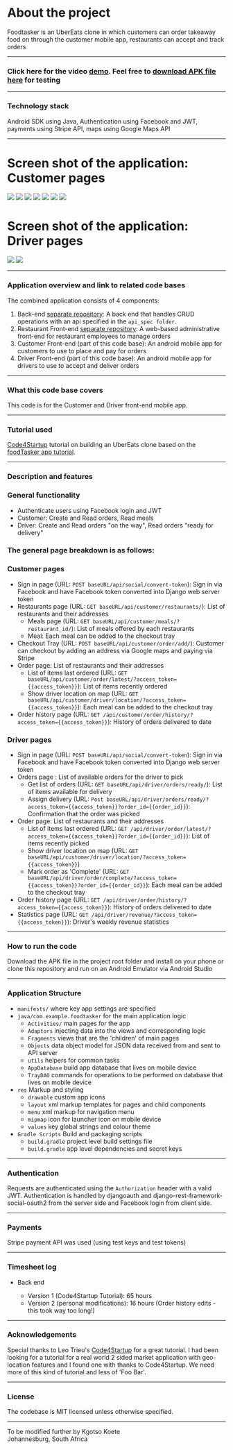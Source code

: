 # About the project

Foodtasker is an UberEats clone in which customers can order takeaway food on through the customer mobile app, restaurants can accept and track orders

---

### Click here for the video [demo](http://80hr-prototype.com/). Feel free to [download APK file here](https://github.com/Kgotso-Koete/foodTasker-customer-driver-mobile-app/blob/master/app-debug.apk) for testing

---

### Technology stack

Android SDK using Java, Authentication using Facebook and JWT, payments using Stripe API, maps using Google Maps API

---

# Screen shot of the application: Customer pages

![](/screenshots/customer/foodTasker_login.jpg)
![](/screenshots/customer/foodtasker_meal.jpg)
![](/screenshots/customer/foodtasker_menu.jpg)
![](/screenshots/customer/foodtasker_payment.jpg)
![](/screenshots/customer/foodtasker_restaurants.jpg)
![](/screenshots/customer/foodtasker_status.jpg)
![](/screenshots/customer/foodtasker_tray.jpg)

# Screen shot of the application: Driver pages

![](/screenshots/driver/foodtasker_menu.jpg)
![](/screenshots/driver/foodtasker_pick_order.jpg)

---

### Application overview and link to related code bases

The combined application consists of 4 components:

1. Back-end [separate repository](https://github.com/Kgotso-Koete/foodTasker-Restaurant-web-app): A back end that handles CRUD operations with an api specified in the `api_spec folder`.
2. Restaurant Front-end [separate repository](https://github.com/Kgotso-Koete/foodTasker-Restaurant-web-app): A web-based administrative front-end for restaurant employees to manage orders
3. Customer Front-end (part of this code base): An android mobile app for customers to use to place and pay for orders
4. Driver Front-end (part of this code base): An android mobile app for drivers to use to accept and deliver orders

---

### What this code base covers

This code is for the Customer and Driver front-end mobile app.

---

### Tutorial used

[Code4Startup](https://code4startup.com/) tutorial on building an UberEats clone based on the [foodTasker app tutorial](https://coderealprojects.com/projects/create-ubereats-mobile-side-with-android).

---

### Description and features

### General functionality

- Authenticate users using Facebook login and JWT
- Customer: Create and Read orders, Read meals
- Driver: Create and Read orders "on the way", Read orders "ready for delivery"

### The general page breakdown is as follows:

### Customer pages

- Sign in page (URL: `POST baseURL/api/social/convert-token`): Sign in via Facebook and have Facebook token converted into Django web server token
- Restaurants page (URL: `GET baseURL/api/customer/restaurants/`): List of restaurants and their addresses
    - Meals page (URL: `GET baseURL/api/customer/meals/?restaurant_id/`): List of meals offered by each restaurants
    - Meal: Each meal can be added to the checkout tray
- Checkout Tray (URL: `POST baseURL/api/customer/order/add/`): Customer can checkout by adding an address via Google maps and paying via Stripe
- Order page: List of restaurants and their addresses
    - List of items last ordered (URL: `GET baseURL/api/customer/order/latest/?access_token={{access_token}}`): List of items recently ordered
    - Show driver location on map (URL: `GET baseURL/api/customer/driver/location/?access_token={{access_token}}`): Each meal can be added to the checkout tray
- Order history page (URL: `GET /api/customer/order/history/?access_token={{access_token}}`): History of orders delivered to date

### Driver pages

- Sign in page (URL: `POST baseURL/api/social/convert-token`): Sign in via Facebook and have Facebook token converted into Django web server token
- Orders page : List of available orders for the driver to pick
    - Get list of orders (URL: `GET baseURL/api/driver/orders/ready/`): List of items available for delivery
    - Assign delivery (URL: `Post baseURL/api/driver/orders/ready/?access_token={{access_token}}?order_id={{order_id}}`): Confirmation that the order was picked
- Order page: List of restaurants and their addresses
    - List of items last ordered (URL: `GET /api/driver/order/latest/?access_token={{access_token}}?order_id={{order_id}}`): List of items recently picked
    - Show driver location on map (URL: `GET baseURL/api/customer/driver/location/?access_token={{access_token}}`)
    - Mark order as 'Complete' (URL: `GET baseURL/api/driver/order/complete/?access_token={{access_token}}?order_id={{order_id}}`): Each meal can be added to the checkout tray
- Order history page (URL: `GET /api/driver/order/history/?access_token={{access_token}}`): History of orders delivered to date
- Statistics page (URL: `GET /api/driver/revenue/?access_token={{access_token}}`): Driver's weekly revenue statistics

---

### How to run the code

Download the APK file in the project root folder and install on your phone or clone this repository and run on an Android Emulator via Android Studio

---

### Application Structure

- `manifests/` where key app settings are specified
- `java/com.example.foodtasker` for the main application logic
  - `Activities/` main pages for the app
  - `Adaptors` injecting data into the views and corresponding logic
  - `Fragments` views that are the 'children' of main pages
  - `Objects` data object model for JSON data received from and sent to API server
  - `utils` helpers for common tasks
  - `AppDatabase` build app database that lives on mobile device
  - `TrayDAO` commands for operations to be performed on database that lives on mobile device
- `res` Markup and styling
    - `drawable` custom app icons
    - `layout` xml markup templates for pages and child components
    - `menu` xml markup for navigation menu
    - `mipmap` icon for launcher icon on mobile device
    - `values` key global strings and colour theme
- `Gradle Scripts` Build and packaging scripts
    - `build.gradle` project level build settings file
    - `build.gradle` app level dependencies and secret keys

---

### Authentication

Requests are authenticated using the `Authorization` header with a valid JWT. Authentication is handled by djangoauth and django-rest-framework-social-oauth2 from the server side and Facebook login from client side.

---

### Payments

Stripe payment API was used (using test keys and test tokens)

---

### Timesheet log

- Back end

  - Version 1 (Code4Startup Tutorial): 65 hours
  - Version 2 (personal modifications): 16 hours (Order history edits - this took way too long!)

---

### Acknowledgements

Special thanks to Leo Trieu's [Code4Startup](https://code4startup.com/projects) for a great tutorial. I had been looking for a tutorial for a real world 2 sided market application with geo-location features and I found one with thanks to Code4Startup. We need more of this kind of tutorial and less of 'Foo Bar'.

---

### License

The codebase is MIT licensed unless otherwise specified.

---

To be modified further by Kgotso Koete
<br/>
Johannesburg, South Africa
